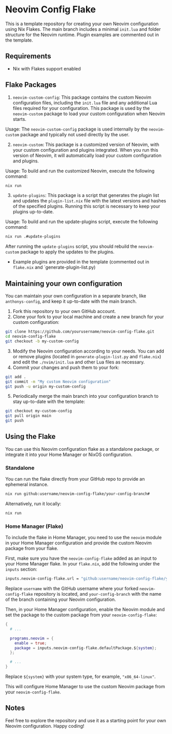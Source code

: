 # Neovim Config Flake

This is a template repository for creating your own Neovim configuration using Nix Flakes. The main branch includes a minimal `init.lua` and folder structure for the Neovim runtime. Plugin examples are commented out in the template.

## Requirements

- Nix with Flakes support enabled

## Flake Packages

1. `neovim-custom-config`: This package contains the custom Neovim configuration files, including the `init.lua` file and any additional Lua files required for your configuration. This package is used by the `neovim-custom` package to load your custom configuration when Neovim starts.

Usage: The `neovim-custom-config` package is used internally by the `neovim-custom` package and typically not used directly by the user.

2. `neovim-custom`: This package is a customized version of Neovim, with your custom configuration and plugins integrated. When you run this version of Neovim, it will automatically load your custom configuration and plugins.

Usage: To build and run the customized Neovim, execute the following command:

```sh
nix run
```

3. `update-plugins`: This package is a script that generates the plugin list and updates the `plugin-list.nix` file with the latest versions and hashes of the specified plugins. Running this script is necessary to keep your plugins up-to-date.

Usage: To build and run the update-plugins script, execute the following command:

```sh
nix run .#update-plugins
```

After running the `update-plugins` script, you should rebuild the `neovim-custom` package to apply the updates to the plugins.

- Example plugins are provided in the template (commented out in `flake.nix` and `generate-plugin-list.py)

## Maintaining your own configuration

You can maintain your own configuration in a separate branch, like `anthonys-config`, and keep it up-to-date with the main branch.

1. Fork this repository to your own GitHub account.
2. Clone your fork to your local machine and create a new branch for your custom configuration:
```sh
git clone https://github.com/yourusername/neovim-config-flake.git
cd neovim-config-flake
git checkout -b my-custom-config
```
3. Modify the Neovim configuration according to your needs. You can add or remove plugins (located in `generate-plugin-list.py` and `flake.nix`) and edit the `./nvim/init.lua` and other Lua files as necessary.
4. Commit your changes and push them to your fork:
```sh
git add .
git commit -m "My custom Neovim configuration"
git push -u origin my-custom-config
```
5. Periodically merge the main branch into your configuration branch to stay up-to-date with the template:

```sh
git checkout my-custom-config
git pull origin main
git push
```
## Using the Flake

You can use this Neovim configuration flake as a standalone package, or integrate it into your Home Manager or NixOS configuration.

### Standalone
You can run the flake directly from your GitHub repo to provide an ephemeral instance.
```sh
nix run github:username/neovim-config-flake/your-config-branch#
```

Alternatively, run it locally:
```sh
nix run
```

### Home Manager (Flake)

To include the flake in Home Manager, you need to use the `neovim` module in your Home Manager configuration and provide the custom Neovim package from your flake.

First, make sure you have the `neovim-config-flake` added as an input to your Home Manager flake. In your `flake.nix`, add the following under the `inputs` section:

```nix
inputs.neovim-config-flake.url = "github:username/neovim-config-flake/your-config-branch";
```

Replace `username` with the GitHub username where your forked `neovim-config-flake` repository is located, and `your-config-branch` with the name of the branch containing your Neovim configuration.

Then, in your Home Manager configuration, enable the Neovim module and set the package to the custom package from your `neovim-config-flake`:

```nix
{
  # ...

  programs.neovim = {
    enable = true;
    package = inputs.neovim-config-flake.defaultPackage.${system};
  };

  # ...
}
```

Replace `${system}` with your system type, for example, `"x86_64-linux"`.

This will configure Home Manager to use the custom Neovim package from your `neovim-config-flake`.

## Notes

Feel free to explore the repository and use it as a starting point for your own Neovim configuration. Happy coding!

